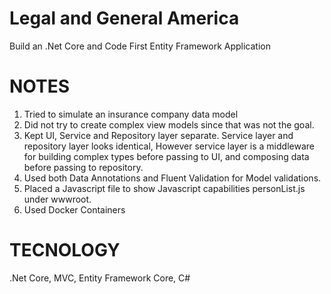 # Legal and General America
Build an .Net Core and Code First Entity Framework Application

# NOTES

1. Tried to simulate an insurance company data model
2. Did not try to create complex view models since that was not the goal.
3. Kept UI, Service and Repository layer separate. Service layer and repository layer looks identical, However service layer is a middleware for building complex types before passing to UI, and composing data before passing to repository. 
4. Used both Data Annotations and Fluent Validation for Model validations. 
5. Placed a Javascript file to show Javascript capabilities personList.js under wwwroot. 
6. Used Docker Containers


# TECNOLOGY

.Net Core, MVC, Entity Framework Core, C#
